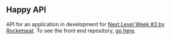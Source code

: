 ## Happy API
API for an application in development for [Next Level Week #3 by Rocketseat](https://nextlevelweek.com/).
To see the front end repository, [go here](https://github.com/jheanr/happy-web).
